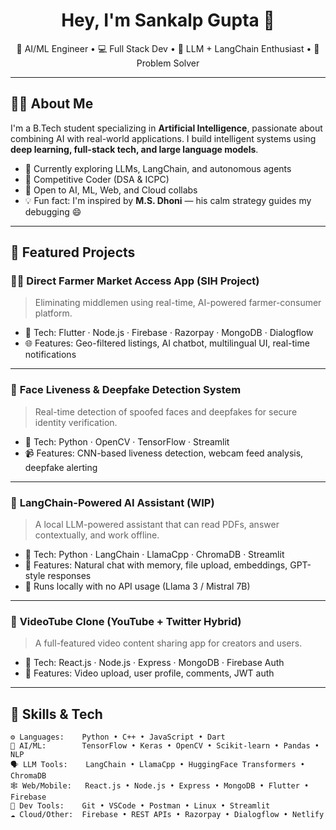 <h1 align="center">Hey, I'm Sankalp Gupta 👋</h1>

<p align="center">
  🧠 AI/ML Engineer • 💻 Full Stack Dev • 🤖 LLM + LangChain Enthusiast • 🧩 Problem Solver
</p>

---

## 👨‍💻 About Me

I'm a B.Tech student specializing in **Artificial Intelligence**, passionate about combining AI with real-world applications. I build intelligent systems using **deep learning, full-stack tech, and large language models**.

- 🌱 Currently exploring LLMs, LangChain, and autonomous agents
- 🧩 Competitive Coder (DSA & ICPC)
- 🤝 Open to AI, ML, Web, and Cloud collabs
- 💡 Fun fact: I'm inspired by **M.S. Dhoni** — his calm strategy guides my debugging 😄

---

## 🚀 Featured Projects

### 🧑‍🌾 **Direct Farmer Market Access App (SIH Project)**
> Eliminating middlemen using real-time, AI-powered farmer-consumer platform.

- 🔧 Tech: Flutter · Node.js · Firebase · Razorpay · MongoDB · Dialogflow
- 🌐 Features: Geo-filtered listings, AI chatbot, multilingual UI, real-time notifications

---

### 🔐 **Face Liveness & Deepfake Detection System**
> Real-time detection of spoofed faces and deepfakes for secure identity verification.

- 🔧 Tech: Python · OpenCV · TensorFlow · Streamlit
- 📹 Features: CNN-based liveness detection, webcam feed analysis, deepfake alerting

---

### 🤖 **LangChain-Powered AI Assistant (WIP)**
> A local LLM-powered assistant that can read PDFs, answer contextually, and work offline.

- 🔧 Tech: Python · LangChain · LlamaCpp · ChromaDB · Streamlit
- 🧠 Features: Natural chat with memory, file upload, embeddings, GPT-style responses
- 🔐 Runs locally with no API usage (Llama 3 / Mistral 7B)

---

### 🎥 **VideoTube Clone (YouTube + Twitter Hybrid)**
> A full-featured video content sharing app for creators and users.

- 🔧 Tech: React.js · Node.js · Express · MongoDB · Firebase Auth
- 💬 Features: Video upload, user profile, comments, JWT auth

---

## 🧠 Skills & Tech

```text
⚙️ Languages:    Python • C++ • JavaScript • Dart
🧠 AI/ML:        TensorFlow • Keras • OpenCV • Scikit-learn • Pandas • NLP
🗣️ LLM Tools:    LangChain • LlamaCpp • HuggingFace Transformers • ChromaDB
🕸️ Web/Mobile:   React.js • Node.js • Express • MongoDB • Flutter • Firebase
🔧 Dev Tools:    Git • VSCode • Postman • Linux • Streamlit
☁️ Cloud/Other:  Firebase • REST APIs • Razorpay • Dialogflow • Netlify
